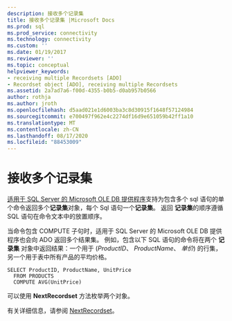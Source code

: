 ```yaml
---
description: 接收多个记录集
title: 接收多个记录集 |Microsoft Docs
ms.prod: sql
ms.prod_service: connectivity
ms.technology: connectivity
ms.custom: ''
ms.date: 01/19/2017
ms.reviewer: ''
ms.topic: conceptual
helpviewer_keywords:
- receiving multiple Recordsets [ADO]
- Recordset object [ADO], receiving multiple Recordsets
ms.assetid: 2a7ad7a6-f00d-4355-b0b5-d0ab957b0566
author: rothja
ms.author: jroth
ms.openlocfilehash: d5aad021e1d6003ba3c8d30915f1648f57124984
ms.sourcegitcommit: e700497f962e4c2274df16d9e651059b42ff1a10
ms.translationtype: MT
ms.contentlocale: zh-CN
ms.lasthandoff: 08/17/2020
ms.locfileid: "88453009"
---
```

# <a name="receiving-multiple-recordsets"></a>接收多个记录集
[适用于 SQL Server 的 Microsoft OLE DB 提供程序](../../../ado/guide/appendixes/microsoft-ole-db-provider-for-sql-server.md)支持为包含多个 sql 语句的单个命令返回多个**记录集**对象，每个 Sql 语句一个**记录集**。 返回 **记录集**的顺序遵循 SQL 语句在命令文本中的放置顺序。  
  
 当命令包含 COMPUTE 子句时，适用于 SQL Server 的 Microsoft OLE DB 提供程序也会向 ADO 返回多个结果集。 例如，包含以下 SQL 语句的命令将在两个 **记录集** 对象中返回结果：一个用于 (*ProductID*、 *ProductName*、 *单价*) 的行集，另一个用于表中所有产品的平均价格。  
  
```  
SELECT ProductID, ProductName, UnitPrice   
  FROM PRODUCTS   
  COMPUTE AVG(UnitPrice)  
```  
  
 可以使用 **NextRecordset** 方法枚举两个对象。  
  
 有关详细信息，请参阅 [NextRecordset](../../../ado/reference/ado-api/nextrecordset-method-ado.md)。
